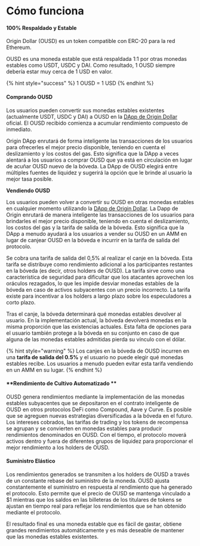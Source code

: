 # Cómo funciona

#### 100% Respaldado y Estable

Origin Dollar (OUSD) es un token compatible con ERC-20 para la red Ethereum.

OUSD es una moneda estable que está respaldada 1:1 por otras monedas estables como USDT, USDC y DAI. Como resultado, 1 OUSD siempre debería estar muy cerca de 1 USD en valor.

{% hint style="success" %}
1 OUSD = 1 USD
{% endhint %}

#### Comprando OUSD

Los usuarios pueden convertir sus monedas estables existentes (actualmente USDT, USDC y DAI) a OUSD en la [DApp de Origin Dollar](https://www.ousd.com) oficial. El OUSD recibido comienza a acumular rendimiento compuesto de inmediato.

Origin DApp enrutará de forma inteligente las transacciones de los usuarios para ofrecerles el mejor precio disponible, teniendo en cuenta el deslizamiento y los costos del gas. Esto significa que la DApp a veces alentará a los usuarios a comprar OUSD que ya está en circulación en lugar de acuñar OUSD nuevo de la bóveda. La DApp de OUSD elegirá entre múltiples fuentes de liquidez y sugerirá la opción que le brinde al usuario la mejor tasa posible.

**Vendiendo OUSD**

Los usuarios pueden volver a convertir su OUSD en otras monedas estables en cualquier momento utilizando la [DApp de Origin Dollar](https://www.ousd.com). La Dapp de Origin enrutará de manera inteligente las transacciones de los usuarios para brindarles el mejor precio disponible, teniendo en cuenta el deslizamiento, los costos del gas y la tarifa de salida de la bóveda. Esto significa que la DApp a menudo ayudará a los usuarios a vender su OUSD en un AMM en lugar de canjear OUSD en la bóveda e incurrir en la tarifa de salida del protocolo.

Se cobra una tarifa de salida del 0,5% al realizar el canje en la bóveda. Esta tarifa se distribuye como rendimiento adicional a los participantes restantes en la bóveda (es decir, otros holders de OUSD). La tarifa sirve como una característica de seguridad para dificultar que los atacantes aprovechen los oráculos rezagados, lo que les impide desviar monedas estables de la bóveda en caso de activos subyacentes con un precio incorrecto. La tarifa existe para incentivar a los holders a largo plazo sobre los especuladores a corto plazo.

Tras el canje, la bóveda determinará qué monedas estables devolver al usuario. En la implementación actual, la bóveda devolverá monedas en la misma proporción que las existencias actuales. Esta falta de opciones para el usuario también protege a la bóveda en su conjunto en caso de que alguna de las monedas estables admitidas pierda su vínculo con el dólar.

{% hint style="warning" %}
Los canjes en la bóveda de OUSD incurren en una **tarifa de salida del 0.5%** y el usuario no puede elegir qué monedas estables recibe. Los usuarios a menudo pueden evitar esta tarifa vendiendo en un AMM en su lugar.
{% endhint %}

#### **Rendimiento de Cultivo Automatizado **

OUSD genera rendimientos mediante la implementación de las monedas estables subyacentes que se depositaron en el contrato inteligente de OUSD en otros protocolos DeFi como Compound, Aave y Curve. Es posible que se agreguen nuevas estrategias diversificadas a la bóveda en el futuro. Los intereses cobrados, las tarifas de trading y los tokens de recompensa se agrupan y se convierten en monedas estables para producir rendimientos denominados en OUSD. Con el tiempo, el protocolo moverá activos dentro y fuera de diferentes grupos de liquidez para proporcionar el mejor rendimiento a los holders de OUSD.

#### **Suministro Elástico**

Los rendimientos generados se transmiten a los holders de OUSD a través de un constante rebase del suministro de la moneda. OUSD ajusta constantemente el suministro en respuesta al rendimiento que ha generado el protocolo. Esto permite que el precio de OUSD se mantenga vinculado a $1 mientras que los saldos en las billeteras de los titulares de tokens se ajustan en tiempo real para reflejar los rendimientos que se han obtenido mediante el protocolo.

El resultado final es una moneda estable que es fácil de gastar, obtiene grandes rendimientos automáticamente y es más deseable de mantener que las monedas estables existentes.
